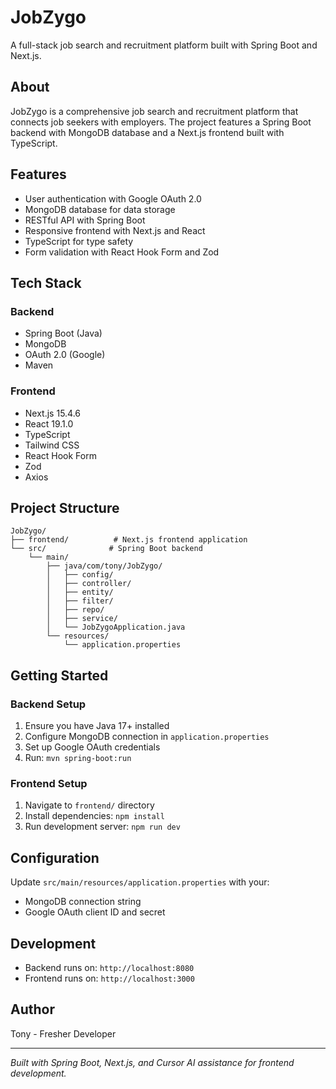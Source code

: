 # JobZygo

A full-stack job search and recruitment platform built with Spring Boot and Next.js.

## About

JobZygo is a comprehensive job search and recruitment platform that connects job seekers with employers. The project features a Spring Boot backend with MongoDB database and a Next.js frontend built with TypeScript.

## Features

- User authentication with Google OAuth 2.0
- MongoDB database for data storage
- RESTful API with Spring Boot
- Responsive frontend with Next.js and React
- TypeScript for type safety
- Form validation with React Hook Form and Zod

## Tech Stack

### Backend
- Spring Boot (Java)
- MongoDB
- OAuth 2.0 (Google)
- Maven

### Frontend
- Next.js 15.4.6
- React 19.1.0
- TypeScript
- Tailwind CSS
- React Hook Form
- Zod
- Axios

## Project Structure

```
JobZygo/
├── frontend/          # Next.js frontend application
└── src/              # Spring Boot backend
    └── main/
        ├── java/com/tony/JobZygo/
        │   ├── config/
        │   ├── controller/
        │   ├── entity/
        │   ├── filter/
        │   ├── repo/
        │   ├── service/
        │   └── JobZygoApplication.java
        └── resources/
            └── application.properties
```

## Getting Started

### Backend Setup
1. Ensure you have Java 17+ installed
2. Configure MongoDB connection in `application.properties`
3. Set up Google OAuth credentials
4. Run: `mvn spring-boot:run`

### Frontend Setup
1. Navigate to `frontend/` directory
2. Install dependencies: `npm install`
3. Run development server: `npm run dev`

## Configuration

Update `src/main/resources/application.properties` with your:
- MongoDB connection string
- Google OAuth client ID and secret

## Development

- Backend runs on: `http://localhost:8080`
- Frontend runs on: `http://localhost:3000`

## Author

Tony - Fresher Developer

---

*Built with Spring Boot, Next.js, and Cursor AI assistance for frontend development.*
